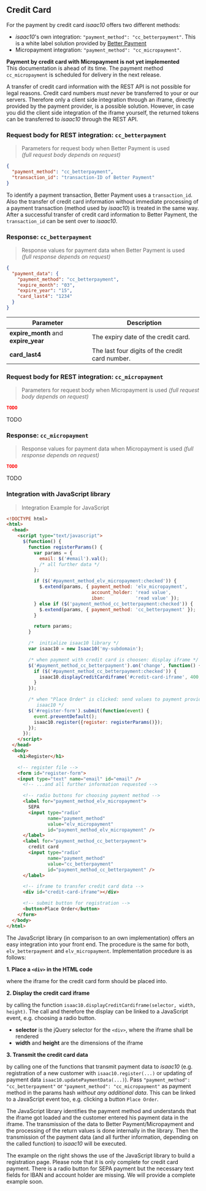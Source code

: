 ## Credit Card

For the payment by credit card _isaac10_ offers two different methods:

-   _isaac10_'s own integration: `"payment_method": "cc_betterpayment"`. This is a white label solution provided by [Better Payment](http://betterpayment.de/)
-   Micropayment integration: `"payment_method": "cc_micropayment"`.

<aside class="warning">
<strong> Payment by credit card with Micropayment is not yet implemented</strong><br>
This documentation is ahead of its time. The payment method <code>cc_micropayment</code> is scheduled for delivery in the next release.
</aside>

A transfer of credit card information with the REST API is not possible for legal reasons. Credit card numbers _must never_ be transferred to your or our servers. Therefore only a client side integration through an iframe, directly provided by the payment provider, is a possible solution. However, in case you did the client side integration of the iframe yourself, the returned tokens can be transferred to _isaac10_ through the REST API.

### Request body for REST integration: `cc_betterpayment`

> Parameters for request body when Better Payment is used<br>
> _(full request body depends on request)_

```json
{
  "payment_method": "cc_betterpayment",
  "transaction_id": "transaction-ID of Better Payment"
}
```

To identify a payment transaction, Better Payment uses a `transaction_id`. Also the transfer of credit card information without immediate processing of a payment transaction (method used by _isaac10_) is treated in the same way. After a successful transfer of credit card information to Better Payment, the `transaction_id` can be sent over to _isaac10_.

### Response: `cc_betterpayment`

> Response values for payment data when Better Payment is used<br>
> _(full response depends on request)_

```json
{
  "payment_data": {
    "payment_method": "cc_betterpayment",
    "expire_month": "03",
    "expire_year": "15",
    "card_last4": "1234"
  }
}
```

Parameter | Description
----------|------------
**expire_month** and **expire_year** | The expiry date of the credit card.
**card_last4** | The last four digits of the credit card number.

### Request body for REST integration: `cc_micropayment`

> Parameters for request body when Micropayment is used
> _(full request body depends on request)_

```json
TODO
```

TODO

### Response: `cc_micropayment`

> Response values for payment data when Micropayment is used
> _(full response depends on request)_

```json
TODO
```

TODO

### Integration with JavaScript library

> Integration Example for JavaScript

```html
<!DOCTYPE html>
<html>
  <head>
    <script type="text/javascript">
      $(function() {
        function registerParams() {
          var params = {
            email: $('#email').val();
            /* all further data */
          };

          if ($('#payment_method_elv_micropayment:checked')) {
            $.extend(params, { payment_method: 'elv_micropayment',
                               account_holder: 'read value',
                               iban:           'read value' });
          } else if ($('payment_method_cc_betterpayment:checked')) {
            $.extend(params, { payment_method: 'cc_betterpayment' });
          }

          return params;
        }

        /*  initialize isaac10 library */
        var isaac10 = new Isaac10('my-subdomain');

        /* when payment with credit card is choosen: display iframe */
        $('#payment_method_cc_betterpayment').on('change', function() {
          if ($('#payment_method_cc_betterpayment:checked')) {
            isaac10.displayCreditCardiframe('#credit-card-iframe', 400, 300);
          }
        });

        /* when "Place Order" is clicked: send values to payment provider and
           isaac10 */
        $('#register-form').submit(function(event) {
          event.preventDefault();
          isaac10.register({register: registerParams()});
        });
      });
    </script>
  </head>
  <body>
    <h1>Register</h1>

    <!-- register file -->
    <form id="register-form">
    <input type="text" name="email" id="email" />
      <!-- ...and all further information requested -->

      <!-- radio buttons for choosing payment method -->
      <label for="payment_method_elv_micropayment">
        SEPA
        <input type="radio"
               name="payment_method"
               value="elv_micropayment"
               id="payment_method_elv_micropayment" />
      </label>
      <label for="payment_method_cc_betterpayment">
        credit card
        <input type="radio"
               name="payment_method"
               value="cc_betterpayment"
               id="payment_method_cc_betterpayment" />
      </label>

      <!-- iframe to transfer credit card data -->
      <div id="credit-card-iframe"></div>

      <!-- submit button for registration -->
      <button>Place Order</button>
    </form>
  </body>
</html>
```

The JavaScript library (in comparison to an own implementation) offers an easy integration into your front end. The procedure is the same for both, `elv_betterpayment` and `elv_micropayment`. Implementation procedure is as follows:

**1. Place a `<div>` in the HTML code**

where the iframe for the credit card form should be placed into.

**2. Display the credit card iframe**

by calling the function `isaac10.displayCreditCardiframe(selector, width, height)`. The call and therefore the display can be linked to a JavaScript event, e.g. choosing a radio button.

-   **selector** is the jQuery selector for the `<div>`, where the iframe shall be rendered
-   **width** and **height** are the dimensions of the iframe

**3. Transmit the credit card data**

by calling one of the functions that transmit payment data to _isaac10_ (e.g. registration of a new customer with `isaac10.register(...)` or updating of payment data `isaac10.updatePaymentData(...)`). Pass `"payment_method": "cc_betterpayment"` or `"payment_method": "cc_micropayment"` as payment method in the params hash _without any additional data_. This can be linked to a JavaScript event too, e.g. clicking a button `Place Order`.

The JavaScript library identifies the payment method and understands that the iframe got loaded and the customer entered his payment data in the iframe. The transmission of the data to Better Payment/Micropayment and the processing of the return values is done internally in the library. Then the transmission of the payment data (and all further information, depending on the called function) to _isaac10_ will be executed.

The example on the right shows the use of the JavaScript library to build a registration page. Please note that it is only complete for credit card payment. There is a radio button for SEPA payment but the necessary text fields for IBAN and account holder are missing. We will provide a complete example soon.
